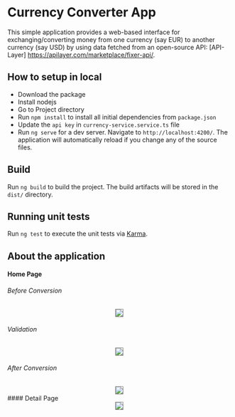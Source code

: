 # Currency Converter App

This simple application provides a web-based interface for exchanging/converting money from one currency (say EUR) to another currency (say USD) by  using data fetched from an open-source API: [API-Layer] https://apilayer.com/marketplace/fixer-api/.

## How to setup in local

+ Download the package
+ Install nodejs
+ Go to Project directory
+ Run `npm install` to install all initial dependencies from `package.json`
+ Update the `api key` in `currency-service.service.ts` file
+ Run `ng serve` for a dev server. Navigate to `http://localhost:4200/`. The application will automatically reload if you change any of the source files.


## Build

Run `ng build` to build the project. The build artifacts will be stored in the `dist/` directory.

## Running unit tests

Run `ng test` to execute the unit tests via [Karma](https://karma-runner.github.io).

## About the application

#### Home Page

###### Before Conversion
<div align="center"> 
<img style="border:1px solid gray"  src="![1](https://user-images.githubusercontent.com/104460185/202502144-42b0cee7-a747-4774-97b5-0f4a2b52255d.png)
"/>
</div>

###### Validation
<div align="center"> 
<img style="border:1px solid gray"  src="2.png"/>
</div>

###### After Conversion
<div align="center"> 
<img style="border:1px solid gray"  src="3.png"/>
</div>
#### Detail  Page

<div align="center"> 
<img style="border:1px solid gray"  src="4.png"/>
</div>
